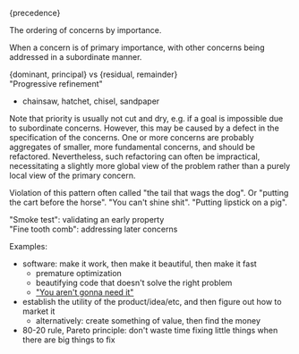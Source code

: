 {precedence}

The ordering of concerns by importance.

When a concern is of primary importance, with other concerns being addressed in a subordinate manner.

{dominant, principal} vs {residual, remainder}\
"Progressive refinement"
- chainsaw, hatchet, chisel, sandpaper

Note that priority is usually not cut and dry, e.g. if a goal is impossible due to subordinate concerns. However, this may be caused by a defect in the specification of the concerns. One or more concerns are probably aggregates of smaller, more fundamental concerns, and should be refactored. Nevertheless, such refactoring can often be impractical, necessitating a slightly more global view of the problem rather than a purely local view of the primary concern.

Violation of this pattern often called "the tail that wags the dog". Or "putting the cart before the horse". "You can't shine shit". "Putting lipstick on a pig".

"Smoke test": validating an early property\
"Fine tooth comb": addressing later concerns

Examples:
- software: make it work, then make it beautiful, then make it fast
	- premature optimization
	- beautifying code that doesn't solve the right problem
	- ["You aren't gonna need it"](https://en.wikipedia.org/wiki/You_aren%27t_gonna_need_it)
- establish the utility of the product/idea/etc, and then figure out how to market it
	- alternatively: create something of value, then find the money
- 80-20 rule, Pareto principle: don't waste time fixing little things when there are big things to fix
